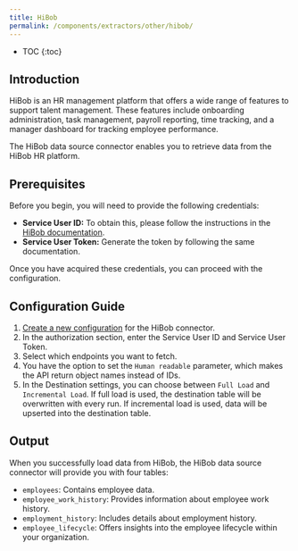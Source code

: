 ```yaml
---
title: HiBob
permalink: /components/extractors/other/hibob/
---
```


* TOC
{:toc}

## Introduction

HiBob is an HR management platform that offers a wide range of features to support talent management. These features include onboarding administration, task management, payroll reporting, time tracking, and a manager dashboard for tracking employee performance.

The HiBob  data source connector enables you to retrieve data from the HiBob HR platform.

## Prerequisites

Before you begin, you will need to provide the following credentials:

- **Service User ID:** To obtain this, please follow the instructions in the [HiBob documentation](https://apidocs.hibob.com/docs/api-service-users).
- **Service User Token:** Generate the token by following the same documentation.

Once you have acquired these credentials, you can proceed with the configuration.

## Configuration Guide

1. [Create a new configuration](/components/#creating-component-configuration) for the HiBob connector.
2. In the authorization section, enter the Service User ID and Service User Token.
3. Select which endpoints you want to fetch.
4. You have the option to set the `Human readable` parameter, which makes the API return object names instead of IDs.
5. In the Destination settings, you can choose between `Full Load` and `Incremental Load`.
If full load is used, the destination table will be overwritten with every run. If incremental load is used, data will be upserted into the destination table.

## Output

When you successfully load data from HiBob, the HiBob data source connector will provide you with four tables:

- `employees`: Contains employee data.
- `employee_work_history`: Provides information about employee work history.
- `employment_history`: Includes details about employment history.
- `employee_lifecycle`: Offers insights into the employee lifecycle within your organization.
